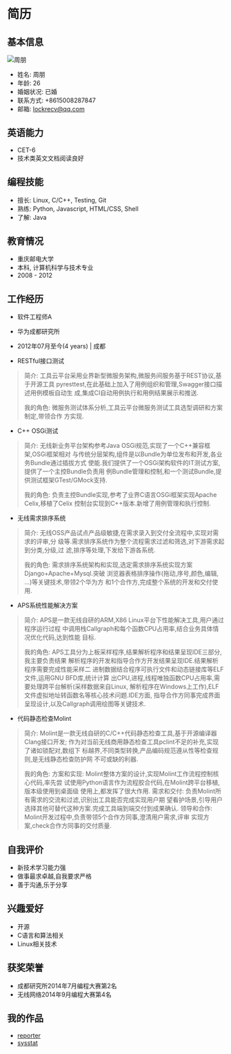 简历
====


基本信息
--------

![周朋](./avatar.jpg)

- 姓名: 周朋
- 年龄: 26
- 婚姻状况: 已婚
- 联系方式: +8615008287847
- 邮箱: lockrecv@qq.com


英语能力
--------

- CET-6
- 技术类英文文档阅读良好


编程技能
--------

- 擅长: Linux, C/C++, Testing, Git
- 熟练: Python, Javascript, HTML/CSS, Shell
- 了解: Java


教育情况
--------

- 重庆邮电大学
- 本科, 计算机科学与技术专业
- 2008 - 2012


工作经历
--------

- 软件工程师A
- 华为成都研究所
- 2012年07月至今(4 years) | 成都

- RESTful接口测试

> 简介:
>   工具云平台采用业界新型微服务架构,微服务间服务基于REST协议,基于开源工具
>   pyresttest,在此基础上加入了用例组织和管理,Swagger接口描述用例模板自动生
>   成,集成CI自动用例执行和用例结果展示和推送.
>
> 我的角色:
>   微服务测试体系分析,工具云平台微服务测试工具选型调研和方案制定,带领合作
>   方实现.

- C++ OSGi测试

> 简介:
>   无线新业务平台架构参考Java OSGi规范,实现了一个C++兼容框架,OSGi框架相对
>   与传统分层架构,组件是以Bundle为单位发布和开发,各业务Bundle通过插拔方式
>   使能.我们提供了一个OSGi架构软件的IT测试方案,提供了一个主控Bundle负责用
>   例Bundle管理和控制,和一个测试Bundle,提供测试框架GTest/GMock支持.
>
> 我的角色:
>   负责主控Bundle实现,参考了业界C语言OSGi框架实现Apache Celix,移植了Celix
>   控制台实现到C++版本.新增了用例管理和执行控制.

- 无线需求排序系统

> 简介:
>   无线OSS产品试点产品级敏捷,在需求录入到交付全流程中,实现对需求的评审,分
>   级等.需求排序系统作为整个流程需求过滤和筛选,对下游需求起到分类,分级,过
>   滤,排序等处理,下发给下游各系统.
>
> 我的角色:
>   需求排序系统架构和实现,选定需求排序系统实现方案Django+Apache+Mysql.突破
>   浏览器表格排序操作(拖动,序号,颜色,编辑, ...)等关键技术,带领2个华为方
>   和1个合作方,完成整个系统的开发和交付使用.

- APS系统性能解决方案

> 简介:
>   APS是一款无线自研的ARM,X86 Linux平台下性能解决工具,用户通过程序运行过程
>   中调用栈Callgraph和每个函数CPU占用率,结合业务具体情况优化代码,达到性能
>   目标.
>
> 我的角色:
>   APS工具分为上板采样程序,结果解析程序和结果呈现IDE三部分,我主要负责结果
>   解析程序的开发和指导合作方开发结果呈现IDE.结果解析程序需要完成性能采样二
>   进制数据结合程序可执行文件和动态链接库等ELF文件,运用GNU BFD库,统计计算
>   出CPU,进程,线程唯独函数CPU占用率,需要处理跨平台解析(采样数据来自Linux,
>   解析程序在Windows上工作),ELF文件虚拟地址转函数名等核心技术问题.IDE方面,
>   指导合作方同事完成界面呈现设计,以及Callgraph调用绘图等关键技术.

- 代码静态检查Molint

> 简介:
>   Molint是一款无线自研的C/C++代码静态检查工具,基于开源编译器Clang接口开发;
>   作为对当前无线商用静态检查工具pclint不足的补充,实现了诸如锁配对,数组下
>   标越界,不同类型转换,产品编码规范遵从性等检查规则,是无线静态检查防护网
>   不可或缺的利器.
>
> 我的角色:
>   方案和实现: Molint整体方案的设计,实现Molint工作流程控制核心代码,率先尝
>   试使用Python语言作为流程胶合代码,在Molint跨平台移植,版本级使用到桌面级
>   使用上,都发挥了很大作用.
>   需求和交付: 负责Molint所有需求的交流和过滤,识别出工具能否完成实现用户期
>   望看护场景,引导用户选择其他可替代这种方案.完成工具端到端交付到成果确认.
>   领导和合作: Molint开发过程中,负责带领5个合作方同事,澄清用户需求,评审
>   实现方案,check合作方同事的交付质量.


自我评价
--------

- 新技术学习能力强
- 做事最求卓越,自我要求严格
- 善于沟通,乐于分享


兴趣爱好
--------

- 开源
- C语言和算法相关
- Linux相关技术


获奖荣誉
--------

- 成都研究所2014年7月编程大赛第2名
- 无线网络2014年9月编程大赛第4名


我的作品
--------

- [reporter](https://github.com/lockrecv/got/tree/master/reporter)
- [sysstat](https://github.com/lockrecv/got/tree/master/sysstat)
